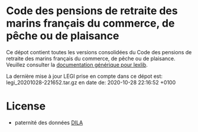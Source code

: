 # Code des pensions de retraite des marins français du commerce, de pêche ou de plaisance

Ce dépot contient toutes les versions consolidées du Code des pensions de retraite des marins français du commerce, de pêche ou de plaisance. Veuillez consulter la [documentation générique pour lexlib](https://github.com/lexlib/documentation/wiki).

La dernière mise à jour LEGI prise en compte dans ce dépot est: legi_20201028-221652.tar.gz en date de: 2020-10-28 22:16:52 +0100

# License
- paternité des données [DILA](https://www.data.gouv.fr/en/datasets/legi-codes-lois-et-reglements-consolides/)


